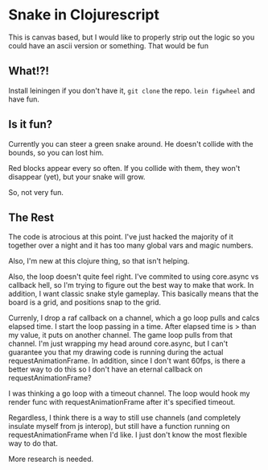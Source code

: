 # Snake in Clojurescript

This is canvas based, but I would like to properly strip out the logic so you could have an ascii version or something. That would be fun

## What!?!

Install leiningen if you don't have it, `git clone` the repo. `lein figwheel` and have fun.

## Is it fun?

Currently you can steer a green snake around. He doesn't collide with the bounds, so you can lost him.

Red blocks appear every so often. If you collide with them, they won't disappear (yet), but your snake will grow.

So, not very fun.

## The Rest

The code is atrocious at this point. I've just hacked the majority of it together over a night and it has too many global vars and magic numbers.

Also, I'm new at this clojure thing, so that isn't helping.

Also, the loop doesn't quite feel right. I've commited to using core.async vs callback hell, so I'm trying to figure out the best way to make that work. In addition, I want classic snake style gameplay. This basically means that the board is a grid, and positions snap to the grid.

Currenly, I drop a raf callback on a channel, which a go loop pulls and calcs elapsed time. I start the loop passing in a time. After elapsed time is > than my value, it puts on another channel. The game loop pulls from that channel. I'm just wrapping my head around core.async, but I can't guarantee you that my drawing code is running during the actual requestAnimationFrame. In addition, since I don't want 60fps, is there a better way to do this so I don't have an eternal callback on requestAnimationFrame?

I was thinking a go loop with a timeout channel. The loop would hook my render func with requestAnimationFrame after it's specified timeout.

Regardless, I think there is a way to still use channels (and completely insulate myself from js interop), but still have a function running on requestAnimationFrame when I'd like. I just don't know the most flexible way to do that.

More research is needed.
